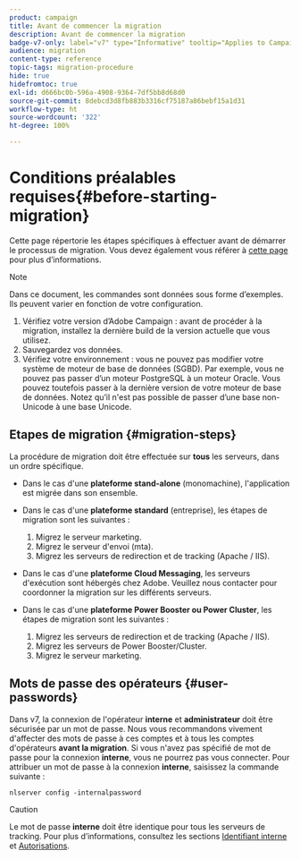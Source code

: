 ```yaml
---
product: campaign
title: Avant de commencer la migration
description: Avant de commencer la migration
badge-v7-only: label="v7" type="Informative" tooltip="Applies to Campaign Classic v7 only"
audience: migration
content-type: reference
topic-tags: migration-procedure
hide: true
hidefromtoc: true
exl-id: d666bc0b-596a-4908-9364-7df5bb8d68d0
source-git-commit: 8debcd3d8fb883b3316cf75187a86bebf15a1d31
workflow-type: ht
source-wordcount: '322'
ht-degree: 100%

---
```


# Conditions préalables requises{#before-starting-migration}



Cette page répertorie les étapes spécifiques à effectuer avant de démarrer le processus de migration. Vous devez également vous référer à [cette page](about-migration.md) pour plus d’informations.

>[!NOTE]
>
>Dans ce document, les commandes sont données sous forme d’exemples. Ils peuvent varier en fonction de votre configuration.

1. Vérifiez votre version d’Adobe Campaign : avant de procéder à la migration, installez la dernière build de la version actuelle que vous utilisez.
1. Sauvegardez vos données.
1. Vérifiez votre environnement : vous ne pouvez pas modifier votre système de moteur de base de données (SGBD). Par exemple, vous ne pouvez pas passer d’un moteur PostgreSQL à un moteur Oracle. Vous pouvez toutefois passer à la dernière version de votre moteur de base de données. Notez qu’il n&#39;est pas possible de passer d’une base non-Unicode à une base Unicode.

## Etapes de migration {#migration-steps}

La procédure de migration doit être effectuée sur **tous** les serveurs, dans un ordre spécifique.

* Dans le cas d&#39;une **plateforme stand-alone** (monomachine), l&#39;application est migrée dans son ensemble.
* Dans le cas d&#39;une **plateforme standard** (entreprise), les étapes de migration sont les suivantes :

   1. Migrez le serveur marketing.
   1. Migrez le serveur d&#39;envoi (mta).
   1. Migrez les serveurs de redirection et de tracking (Apache / IIS).

* Dans le cas d&#39;une **plateforme Cloud Messaging**, les serveurs d&#39;exécution sont hébergés chez Adobe. Veuillez nous contacter pour coordonner la migration sur les différents serveurs.
* Dans le cas d&#39;une **plateforme Power Booster ou Power Cluster**, les étapes de migration sont les suivantes :

   1. Migrez les serveurs de redirection et de tracking (Apache / IIS).
   1. Migrez les serveurs de Power Booster/Cluster.
   1. Migrez le serveur marketing.

## Mots de passe des opérateurs {#user-passwords}

Dans v7, la connexion de l&#39;opérateur **interne** et **administrateur** doit être sécurisée par un mot de passe. Nous vous recommandons vivement d&#39;affecter des mots de passe à ces comptes et à tous les comptes d&#39;opérateurs **avant la migration**. Si vous n&#39;avez pas spécifié de mot de passe pour la connexion **interne**, vous ne pourrez pas vous connecter. Pour attribuer un mot de passe à la connexion **interne**, saisissez la commande suivante :

```
nlserver config -internalpassword
```

>[!CAUTION]
>
>Le mot de passe **interne** doit être identique pour tous les serveurs de tracking. Pour plus d’informations, consultez les sections [Identifiant interne](../../installation/using/configuring-campaign-server.md#internal-identifier) et [Autorisations](../../platform/using/access-management.md).
